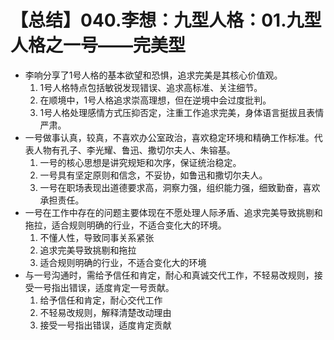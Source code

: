# 【总结】040.李想：九型人格：01.九型人格之一号——完美型

-   李响分享了1号人格的基本欲望和恐惧，追求完美是其核心价值观。
    1.  1号人格特点包括敏锐发现错误、追求高标准、关注细节。
    2.  在顺境中，1号人格追求崇高理想，但在逆境中会过度批判。
    3.  1号人格处理感情方式压抑否定，注重工作追求完美，身体语言挺拔且表情严肃。
-   一号做事认真，较真，不喜欢办公室政治，喜欢稳定环境和精确工作标准。代表人物有孔子、李光耀、鲁迅、撒切尔夫人、朱镕基。
    1.  一号的核心思想是讲究规矩和次序，保证统治稳定。
    2.  一号具有坚定原则和信念，不妥协，如鲁迅和撒切尔夫人。
    3.  一号在职场表现出道德要求高，洞察力强，组织能力强，细致勤奋，喜欢承担责任。
-   一号在工作中存在的问题主要体现在不愿处理人际矛盾、追求完美导致挑剔和拖拉，适合规则明确的行业，不适合变化大的环境。
    1.  不懂人性，导致同事关系紧张
    2.  追求完美导致挑剔和拖拉
    3.  适合规则明确的行业，不适合变化大的环境
-   与一号沟通时，需给予信任和肯定，耐心和真诚交代工作，不轻易改规则，接受一号指出错误，适度肯定一号贡献。
    1.  给予信任和肯定，耐心交代工作
    2.  不轻易改规则，解释清楚改动理由
    3.  接受一号指出错误，适度肯定贡献